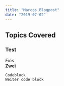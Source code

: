 ```yaml
---
title: "Marcos Blogpost"
date: "2019-07-02"
---
```


## Topics Covered

### Test

*Eins*  
**Zwei**

    Codeblock
    Weiter code block
